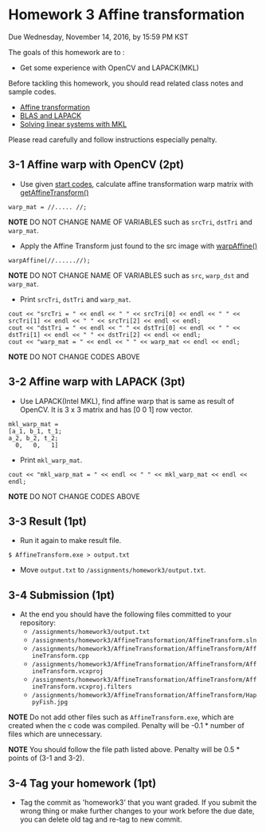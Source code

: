 # Homework 3 Affine transformation
Due Wednesday, November 14, 2016, by 15:59 PM KST

The goals of this homework are to :
- Get some experience with OpenCV and LAPACK(MKL)

Before tackling this homework, you should read related class notes and sample codes.
- [Affine transformation](slides/ec_siip_10.pdf)
- [BLAS and LAPACK](slides/ec_siip_11.pdf)
- [Solving linear systems with MKL](slides/ec_siip_12.pdf)

Please read carefully and follow instructions especially penalty.

## 3-1 Affine warp with OpenCV (2pt)
  - Use given [start codes](https://github.com/CSE6000/Fall2016/tree/master/assignments/homework3/AffineTransform), calculate affine transformation warp matrix with [getAffineTransform()](http://docs.opencv.org/3.1.0/da/d54/group__imgproc__transform.html#ga8f6d378f9f8eebb5cb55cd3ae295a999)
  ```
  warp_mat = //..... //;
  ```
  **NOTE** DO NOT CHANGE NAME OF VARIABLES such as `srcTri`, `dstTri` and `warp_mat`.

  - Apply the Affine Transform just found to the src image with [warpAffine()](http://docs.opencv.org/3.1.0/da/d54/group__imgproc__transform.html#ga0203d9ee5fcd28d40dbc4a1ea4451983)
  ```
  warpAffine(//......//);
  ```
   **NOTE** DO NOT CHANGE NAME OF VARIABLES such as `src`, `warp_dst` and `warp_mat`.

  - Print `srcTri`, `dstTri` and `warp_mat`.
  ```
  cout << "srcTri = " << endl << " " << srcTri[0] << endl << " " << srcTri[1] << endl << " " << srcTri[2] << endl << endl;
  cout << "dstTri = " << endl << " " << dstTri[0] << endl << " " << dstTri[1] << endl << " " << dstTri[2] << endl << endl;
  cout << "warp_mat = " << endl << " " << warp_mat << endl << endl;
  ```
  **NOTE** DO NOT CHANGE CODES ABOVE

## 3-2 Affine warp with LAPACK (3pt)
  - Use LAPACK(Intel MKL), find affine warp that is same as result of OpenCV. It is 3 x 3 matrix and has [0 0 1] row vector.

  ```
  mkl_warp_mat =
  [a_1, b_1, t_1;
  a_2, b_2, t_2;
    0,   0,   1]
  ```
  - Print `mkl_warp_mat`.

  ```
  cout << "mkl_warp_mat = " << endl << " " << mkl_warp_mat << endl << endl;
  ```
   **NOTE** DO NOT CHANGE CODES ABOVE

## 3-3 Result (1pt)
  - Run it again to make result file.

  ```
  $ AffineTransform.exe > output.txt
  ```
  - Move `output.txt` to `/assignments/homework3/output.txt`.

## 3-4 Submission (1pt)
  - At the end you should have the following files committed to your repository:
    * `/assignments/homework3/output.txt`
    * `/assignments/homework3/AffineTransformation/AffineTransform.sln`
    * `/assignments/homework3/AffineTransformation/AffineTransform/AffineTransform.cpp`
    * `/assignments/homework3/AffineTransformation/AffineTransform/AffineTransform.vcxproj`
    * `/assignments/homework3/AffineTransformation/AffineTransform/AffineTransform.vcxproj.filters`
    * `/assignments/homework3/AffineTransformation/AffineTransform/HappyFish.jpg`

  **NOTE** Do not add other files such as `AffineTransform.exe`, which are created when the c code was compiled. Penalty will be -0.1 * number of files which are unnecessary.

  **NOTE** You should follow the file path listed above. Penalty will be 0.5 * points of (3-1 and 3-2).

## 3-4 Tag your homework (1pt)
  - Tag the commit as 'homework3' that you want graded. If you submit the wrong thing or make further changes to your work before the due date, you can delete old tag and re-tag to new commit.
